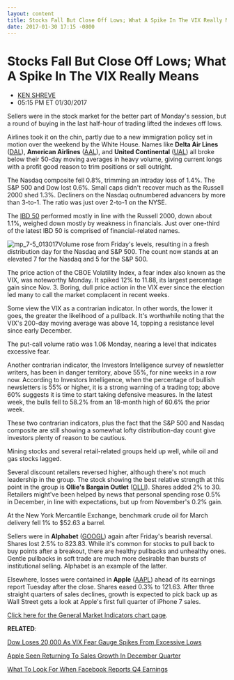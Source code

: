 ```yaml
---
layout: content
title: Stocks Fall But Close Off Lows; What A Spike In The VIX Really Means
date: 2017-01-30 17:15 -0800
---
```



Stocks Fall But Close Off Lows; What A Spike In The VIX Really Means
=====================================================================




* [KEN SHREVE](https://www.investors.com/author/shrevek/ "Posts by KEN SHREVE")
* 05:15 PM ET 01/30/2017







Sellers were in the stock market for the better part of Monday's session, but a round of buying in the last half-hour of trading lifted the indexes off lows.


Airlines took it on the chin, partly due to a new immigration policy set in motion over the weekend by the White House. Names like **Delta Air Lines** ([DAL](https://research.investors.com/quote.aspx?symbol=DAL)), **American Airlines** ([AAL](https://research.investors.com/quote.aspx?symbol=AAL)), and **United Continental** ([UAL](https://research.investors.com/quote.aspx?symbol=UAL)) all broke below their 50-day moving averages in heavy volume, giving current longs with a profit good reason to trim positions or sell outright.


The Nasdaq composite fell 0.8%, trimming an intraday loss of 1.4%. The S&P 500 and Dow lost 0.6%. Small caps didn't recover much as the Russell 2000 shed 1.3%. Decliners on the Nasdaq outnumbered advancers by more than 3-to-1. The ratio was just over 2-to-1 on the NYSE.


The [IBD 50](https://www.investors.com/stock-lists/ibd-50/ibd-50-performance/) performed mostly in line with the Russell 2000, down about 1.1%, weighed down mostly by weakness in financials. Just over one-third of the latest IBD 50 is comprised of financial-related names.


![mp_7-5_013017](https://www.investors.com/wp-content/uploads/2017/01/MP_7-5_013017.png)Volume rose from Friday's levels, resulting in a fresh distribution day for the Nasdaq and S&P 500. The count now stands at an elevated 7 for the Nasdaq and 5 for the S&P 500.


The price action of the CBOE Volatility Index, a fear index also known as the VIX, was noteworthy Monday. It spiked 12% to 11.88, its largest percentage gain since Nov. 3. Boring, dull price action in the VIX ever since the election led many to call the market complacent in recent weeks.


Some view the VIX as a contrarian indicator. In other words, the lower it goes, the greater the likelihood of a pullback. It's worthwhile noting that the VIX's 200-day moving average was above 14, topping a resistance level since early December.


The put-call volume ratio was 1.06 Monday, nearing a level that indicates excessive fear.


Another contrarian indicator, the Investors Intelligence survey of newsletter writers, has been in danger territory, above 55%, for nine weeks in a row now. According to Investors Intelligence, when the percentage of bullish newsletters is 55% or higher, it is a strong warning of a trading top; above 60% suggests it is time to start taking defensive measures. In the latest week, the bulls fell to 58.2% from an 18-month high of 60.6% the prior week.


These two contrarian indicators, plus the fact that the S&P 500 and Nasdaq composite are still showing a somewhat lofty distribution-day count give investors plenty of reason to be cautious.


Mining stocks and several retail-related groups held up well, while oil and gas stocks lagged.


Several discount retailers reversed higher, although there's not much leadership in the group. The stock showing the best relative strength at this point in the group is **Ollie's Bargain Outlet** ([OLLI](https://research.investors.com/quote.aspx?symbol=OLLI)). Shares added 2% to 30. Retailers might've been helped by news that personal spending rose 0.5% in December, in line with expectations, but up from November's 0.2% gain.


At the New York Mercantile Exchange, benchmark crude oil for March delivery fell 1% to $52.63 a barrel.


Sellers were in **Alphabet** ([GOOGL](https://research.investors.com/quote.aspx?symbol=GOOGL)) again after Friday's bearish reversal. Shares lost 2.5% to 823.83. While it's common for stocks to pull back to buy points after a breakout, there are healthy pullbacks and unhealthy ones. Gentle pullbacks in soft trade are much more desirable than bursts of institutional selling. Alphabet is an example of the latter.


Elsewhere, losses were contained in **Apple** ([AAPL](https://research.investors.com/quote.aspx?symbol=AAPL)) ahead of its earnings report Tuesday after the close. Shares eased 0.3% to 121.63. After three straight quarters of sales declines, growth is expected to pick back up as Wall Street gets a look at Apple's first full quarter of iPhone 7 sales.


[Click here for the General Market Indicators chart page](https://www.investors.com/wp-content/uploads/2017/01/IBD3001152608GMI.pdf).


**RELATED**:


[Dow Loses 20,000 As VIX Fear Gauge Spikes From Excessive Lows](https://www.investors.com/news/dow-loses-20000-as-vix-fear-gauge-rebounds-from-excessive-lows/)


[Apple Seen Returning To Sales Growth In December Quarter](https://www.investors.com/news/technology/click/apple-seen-returning-to-sales-growth-in-december-quarter/)


[What To Look For When Facebook Reports Q4 Earnings](https://www.investors.com/news/technology/what-to-look-for-when-facebook-reports-q4-earnings/)


 




